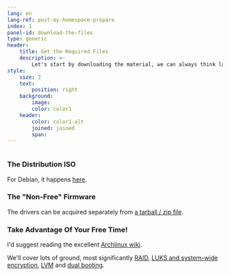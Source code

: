 ```yaml
---
lang: en
lang-ref: post-my-homespace-prepare
index: 1
panel-id: download-the-files
type: generic
header:
    title: Get the Required Files
    description: >-
        Let's start by downloading the material, we can always think later!
style:
    size: 2
    text:
        position: right
    background:
        image:
        color: color1
    header:
        color: color1-alt
        joined: joined
        span:
---
```

<div class="inner columns aligned">
    <div class="span-3">
        <h3 class="major">The Distribution ISO</h3>
        <p>For Debian, it happens <a href="https://cdimage.debian.org/debian-cd/current/amd64/bt-dvd/">here</a>.</p>
        <h3 class="major">The "Non-Free" Firmware</h3>
        <p>The drivers can be acquired separately from <a href="https://cdimage.debian.org/cdimage/unofficial/non-free/firmware/">a tarball / zip file</a>.</p>
        <h3 class="major">Take Advantage Of Your Free Time!</h3>
        <p>I'd suggest reading the excellent <a href="https://wiki.archlinux.org/">Archlinux wiki</a>.</p>
        <p>We'll cover lots of ground, most significantly <a href="https://wiki.archlinux.org/index.php/RAID">RAID</a>, <a href="https://wiki.archlinux.org/index.php/Dm-crypt/Encrypting_an_entire_system">LUKS and system-wide encryption</a>, <a href="https://wiki.archlinux.org/index.php/LVM">LVM</a> and <a href="https://wiki.archlinux.org/index.php/Dual_boot_with_Windows">dual booting</a>.</p>
    </div>
</div>

